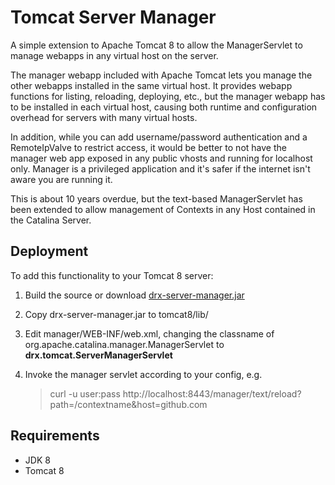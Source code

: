 # Tomcat Server Manager
A simple extension to Apache Tomcat 8 to allow the ManagerServlet to manage webapps in any virtual host on the server.

The manager webapp included with Apache Tomcat lets you manage the other webapps installed in the same virtual host. It provides webapp functions for listing, reloading, deploying, etc., but the manager webapp has to be installed in each virtual host, causing both runtime and configuration overhead for servers with many virtual hosts. 

In addition, while you can add username/password authentication and a RemoteIpValve to restrict access, it would be better to not have the manager web app exposed in any public vhosts and running for localhost only. Manager is a privileged application and it's safer if the internet isn't aware you are running it. 

This is about 10 years overdue, but the text-based ManagerServlet has been extended to allow management of Contexts in any Host contained in the Catalina Server.

## Deployment
To add this functionality to your Tomcat 8 server:

1. Build the source or download [drx-server-manager.jar](https://github.com/david-rabb/Tomcat-Server-Manager/releases/download/R1/drx-server-manager-8.0.jar)
2. Copy drx-server-manager.jar to tomcat8/lib/
3. Edit manager/WEB-INF/web.xml, changing the classname of org.apache.catalina.manager.ManagerServlet to __drx.tomcat.ServerManagerServlet__
4. Invoke the manager servlet according to your config, e.g. 

   > curl -u user:pass http://localhost:8443/manager/text/reload?path=/contextname&host=github.com

## Requirements
* JDK 8
* Tomcat 8
